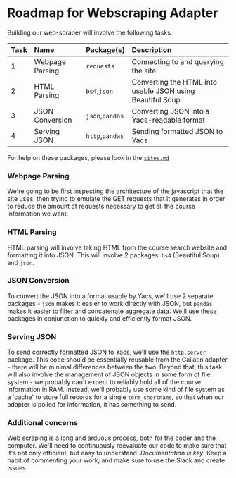 # Roadmap for Webscraping Adapter
Building our web-scraper will involve the following tasks:

Task| Name				| Package(s)		| Description
:---| :---				| :---				| :---
1	| Webpage Parsing	| `requests`		| Connecting to and querying the site
2 	| HTML Parsing		| `bs4`,`json`		| Converting the HTML into usable JSON using Beautiful Soup
3 	| JSON Conversion	| `json`,`pandas`	| Converting JSON into a Yacs-readable format
4 	| Serving JSON		| `http`,`pandas`	| Sending formatted JSON to Yacs

For help on these packages, please look in the [`sites.md`](pipelines/nyu/sites.md)

### Webpage Parsing
We're going to be first inspecting the architecture of the javascript that the site uses, then trying to emulate the GET requests that it generates in order to reduce the amount of requests necessary to get all the course information we want.

### HTML Parsing
HTML parsing will involve taking HTML from the course search website and formatting it into JSON. This will involve 2 packages: `bs4` (Beautiful Soup) and `json`.

### JSON Conversion
To convert the JSON into a format usable by Yacs, we'll use 2 separate packages - `json` makes it easier to work directly with JSON, but `pandas` makes it easier to filter and concatenate aggregate data. We'll use these packages in conjunction to quickly and efficiently format JSON.

### Serving JSON
To send correctly formatted JSON to Yacs, we'll use the `http.server` package. This code should be essentially reusable from the Gallatin adapter - there will be minimal differences between the two. Beyond that, this task will also involve the management of JSON objects in some form of file system - we probably can't expect to reliably hold all of the course information in RAM. Instead, we'll probably use some kind of file system as a 'cache' to store full records for a single `term_shortname`, so that when our adapter is polled for information, it has something to send.

### Additional concerns
Web scraping is a long and arduous process, both for the coder and the computer. We'll need to continuously reevaluate our code to make sure that it's not only efficient, but easy to understand. *Documentation is key*. Keep a habit of commenting your work, and make sure to use the Slack and create issues.
